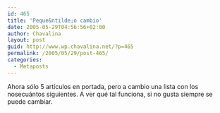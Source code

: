 ```yaml
---
id: 465
title: 'Peque&ntilde;o cambio'
date: 2005-05-29T04:56:56+02:00
author: Chavalina
layout: post
guid: http://www.wp.chavalina.net/?p=465
permalink: /2005/05/29/post-465/
categories:
  - Metaposts
---
```

Ahora s&oacute;lo 5 art&iacute;culos en portada, pero a cambio una lista con los nosecuántos siguientes. A ver qué tal funciona, si no gusta siempre se puede cambiar.